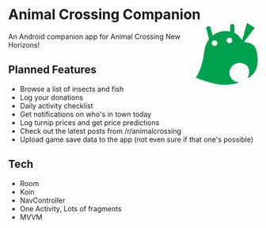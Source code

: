 # Animal Crossing Companion  <img src="app/src/main/res/drawable-v24/animal_crossing_android.png" width="125" height="125" align="right"> 

An Android companion app for Animal Crossing New Horizons!

## Planned Features
* Browse a list of insects and fish 
* Log your donations
* Daily activity checklist
* Get notifications on who's in town today
* Log turnip prices and get price predictions
* Check out the latest posts from /r/animalcrossing
* Upload game save data to the app (not even sure if that one's possible)

## Tech
* Room
* Koin
* NavController
* One Activity, Lots of fragments
* MVVM

